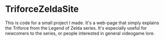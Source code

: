 # TriforceZeldaSite
This is code for a small project I made. It's a web-page that simply explains the Triforce from the Legend of Zelda series. It's especially useful for newcomers to the series, or people interested in general videogame lore.

